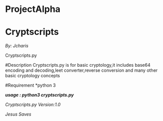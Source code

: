 # ProjectAlpha
# Cryptscripts
 
*By: Jcharis*

Cryptscripts.py

#Description
Cryptscripts.py is for basic cryptology,it includes base64 encoding and decoding,leet converter,reverse conversion and many other basic cryptology concepts

#Requirement
*python 3

**_usage : python3 cryptscripts.py_**

*Cryptscripts.py Version:1.0* 

*Jesus Saves*
